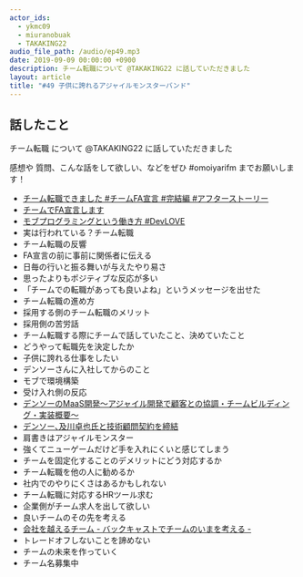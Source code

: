 ```yaml
---
actor_ids:
  - ykmc09
  - miuranobuak
  - TAKAKING22
audio_file_path: /audio/ep49.mp3
date: 2019-09-09 00:00:00 +0900
description: チーム転職について @TAKAKING22 に話していただきました
layout: article
title: "#49 子供に誇れるアジャイルモンスターバンド"
---
```


## 話したこと
チーム転職 について @TAKAKING22 に話していただきました

感想や 質問、こんな話をして欲しい、などをぜひ #omoiyarifm までお願いします！

- [チーム転職できました #チームFA宣言 #完結編 #アフターストーリー](https://takaking22.com/2019/teamfa-done/)
- [チームでFA宣言します](https://takaking22.com/2019/team-fa-declaration/)
- [モブプログラミングという働き方 #DevLOVE](https://speakerdeck.com/takaking22/mobupuroguramingutoiudong-kifang-number-devlove)
- 実は行われている？チーム転職
- チーム転職の反響
- FA宣言の前に事前に関係者に伝える
- 日毎の行いと振る舞いが与えたやり易さ
- 思ったよりもポジティブな反応が多い
- 「チームでの転職があっても良いよね」というメッセージを出せた
- チーム転職の進め方
- 採用する側のチーム転職のメリット
- 採用側の苦労話
- チーム転職する際にチームで話していたこと、決めていたこと
- どうやって転職先を決定したか
- 子供に誇れる仕事をしたい
- デンソーさんに入社してからのこと
- モブで環境構築
- 受け入れ側の反応
- [デンソーのMaaS開発～アジャイル開発で顧客との協調・チームビルディング・実装概要～](https://www.slideshare.net/devsumi/15d2maas)
- [デンソー､及川卓也氏と技術顧問契約を締結](https://www.denso.com/jp/ja/news/news-releases/2018/20180209-01/)
- 肩書きはアジャイルモンスター
- 強くてニューゲームだけど手を入れにくいと感じてしまう
- チームを固定化することのデメリットにどう対応するか
- チーム転職を他の人に勧めるか
- 社内でのやりにくさはあるかもしれない
- チーム転職に対応するHRツール求む
- 企業側がチーム求人を出して欲しい
- 良いチームのその先を考える
- [会社を越えるチーム - バックキャストでチームのいまを考える -](https://confengine.com/regional-scrum-gathering-tokyo-2020/proposal/11846/-)
- トレードオフしないことを諦めない
- チームの未来を作っていく
- チーム名募集中
